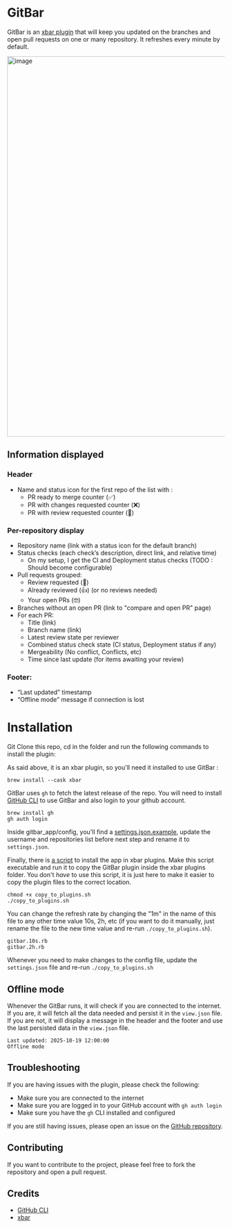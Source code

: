 # GitBar
GitBar is an [xbar plugin](https://github.com/matryer/xbar-plugins) that will keep you updated on the branches and open pull requests on one or many repository. It refreshes every minute by default.

<img width="879" alt="image" src="https://github.com/user-attachments/assets/5e54abc0-25e2-478c-89a0-103104ae512a">

## Information displayed
### Header
- Name and status icon for the first repo of the list with :
  - PR ready to merge counter (✅)
  - PR with changes requested counter (❌)
  - PR with review requested counter (👀)

### Per-repository display
- Repository name (link with a status icon for the default branch)
- Status checks (each check’s description, direct link, and relative time)
  - On my setup, I get the CI and Deployment status checks (TODO : Should become configurable)
- Pull requests grouped:
  - Review requested (👀)
  - Already reviewed (👍) (or no reviews needed)
  - Your open PRs (🤓)
- Branches without an open PR (link to "compare and open PR" page)
- For each PR:
  - Title (link)
  - Branch name (link)
  - Latest review state per reviewer
  - Combined status check state (CI status, Deployment status if any)
  - Mergeability (No conflict, Conflicts, etc)
  - Time since last update (for items awaiting your review)
### Footer: 
  - “Last updated” timestamp
  - “Offline mode” message if connection is lost


# Installation
Git Clone this repo, cd in the folder and run the following commands to install the plugin:

As said above, it is an xbar plugin, so you'll need it installed to use GitBar :
```
brew install --cask xbar
```

GitBar uses `gh` to fetch the latest release of the repo. You will need to install [GitHub CLI](https://github.com/cli/cli) to use GitBar and also login to your github account.
```
brew install gh
gh auth login
```

Inside gitbar_app/config, you'll find a [settings.json.example](https://github.com/paultursuru/gitbar/blob/main/gitbar_app/config/settings.json.example), update the username and repositories list before next step and rename it to `settings.json`.


Finally, there is [a script](https://github.com/paultursuru/gitbar/blob/main/copy_to_plugins.sh) to install the app in xbar plugins. Make this script executable and run it to copy the GitBar plugin inside the xbar plugins folder.
You don't _have_ to use this script, it is just here to make it easier to copy the plugin files to the correct location.
```
chmod +x copy_to_plugins.sh
./copy_to_plugins.sh
```

You can change the refresh rate by changing the "1m" in the name of this file to any other time value 10s, 2h, etc (if you want to do it manually, just rename the file to the new time value and re-run `./copy_to_plugins.sh`).
```
gitbar.10s.rb
gitbar.2h.rb
```
Whenever you need to make changes to the config file, update the `settings.json` file and re-run `./copy_to_plugins.sh`

## Offline mode
Whenever the GitBar runs, it will check if you are connected to the internet. If you are, it will fetch all the data needed and persist it in the `view.json` file.
If you are not, it will display a message in the header and the footer and use the last persisted data in the `view.json` file.
```
Last updated: 2025-10-19 12:00:00
Offline mode
```

## Troubleshooting
If you are having issues with the plugin, please check the following:
- Make sure you are connected to the internet
- Make sure you are logged in to your GitHub account with `gh auth login`
- Make sure you have the `gh` CLI installed and configured

If you are still having issues, please open an issue on the [GitHub repository](https://github.com/paultursuru/gitbar/issues).

## Contributing
If you want to contribute to the project, please feel free to fork the repository and open a pull request.

## Credits
- [GitHub CLI](https://github.com/cli/cli)
- [xbar](https://github.com/matryer/xbar-plugins)